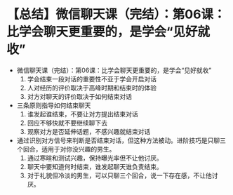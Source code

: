 # 【总结】微信聊天课（完结）：第06课：比学会聊天更重要的，是学会“见好就收”

-   微信聊天课（完结）：第06课：比学会聊天更重要的，是学会“见好就收”
    1.  学会结束一段对话的重要性不亚于学会开启对话
    2.  人对经历的评价取决于高峰时期和结束时的体验
    3.  对方对聊天的评价取决于如何结束对话
-   三条原则指导如何结束聊天
    1.  谁发起谁结束，不要让对方提出结束对话
    2.  回应不够快就不要继续聊下去
    3.  观察对方是否延伸话题，不感兴趣就结束对话
-   通过识别对方信号来判断是否结束对话，但这种方法被动。进阶技巧是只聊三个回合，适用于对你没兴趣的男生。
    1.  通过寒暄和测试兴趣，保持曝光率但不让他讨厌。
    2.  聊天中要知道何时结束，谁发起聊天谁负责结束。
    3.  对于礼貌但冷淡的男生，可以只聊三个回合，说一下存在感，不让他讨厌。